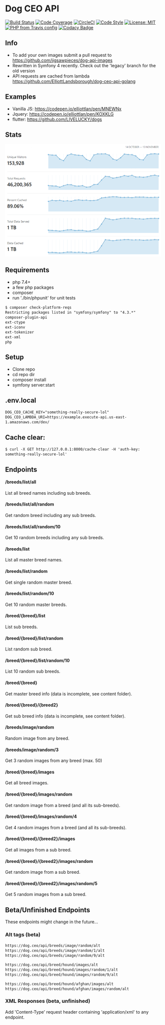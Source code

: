 # Dog CEO API

[![Build Status](https://travis-ci.org/ElliottLandsborough/dog-ceo-api.svg?branch=master)](https://travis-ci.org/ElliottLandsborough/dog-ceo-api)
[![Code Coverage](https://codecov.io/gh/ElliottLandsborough/dog-ceo-api/branch/master/graph/badge.svg)](https://codecov.io/gh/ElliottLandsborough/dog-ceo-api)
[![CircleCI](https://circleci.com/gh/ElliottLandsborough/dog-ceo-api.svg?style=svg)](https://circleci.com/gh/ElliottLandsborough/dog-ceo-api)
[![Code Style](https://github.styleci.io/repos/97956282/shield?style=flat&branch=master)](https://github.styleci.io/repos/97956282)
[![License: MIT](https://img.shields.io/badge/License-MIT-yellow.svg)](https://opensource.org/licenses/MIT)
[![PHP from Travis config](https://img.shields.io/travis/php-v/ElliottLandsborough/dog-ceo-api.svg)](https://php.net)
[![Codacy Badge](https://api.codacy.com/project/badge/Grade/28e7bd35f2fe4d42a19aec5f705c5024)](https://www.codacy.com/app/ElliottLandsborough/dog-ceo-api?utm_source=github.com&utm_medium=referral&utm_content=ElliottLandsborough/dog-ceo-api&utm_campaign=Badge_Grade)

## Info

- To add your own images submit a pull request to https://github.com/jigsawpieces/dog-api-images
- Rewritten in Symfony 4 recently. Check out the 'legacy' branch for the old version
- API requests are cached from lambda https://github.com/ElliottLandsborough/dog-ceo-api-golang

## Examples

- Vanilla JS: https://codepen.io/elliottlan/pen/MNEWNx
- Jquery: https://codepen.io/elliottlan/pen/KOXKLG
- flutter: https://github.com/LIVELUCKY/dogs
## Stats

![Screenshot of statistics page](https://github.com/ElliottLandsborough/dog-ceo-api/blob/master/stats.png?raw=true)

## Requirements

- php 7.4+
- a few php packages
- composer
- run './bin/phpunit' for unit tests

```
$ composer check-platform-reqs
Restricting packages listed in "symfony/symfony" to "4.3.*"
composer-plugin-api
ext-ctype
ext-iconv
ext-tokenizer
ext-xml
php
```

## Setup

- Clone repo
- cd repo dir
- composer install
- symfony server:start

## .env.local

```
DOG_CEO_CACHE_KEY="something-really-secure-lol"
DOG_CEO_LAMBDA_URI=https://example.execute-api.us-east-1.amazonaws.com/dev/
```

## Cache clear:

```
$ curl -X GET http://127.0.0.1:8000/cache-clear -H 'auth-key: something-really-secure-lol'
```

## Endpoints

#### /breeds/list/all

List all breed names including sub breeds.

#### /breeds/list/all/random

Get random breed including any sub breeds.

#### /breeds/list/all/random/10

Get 10 random breeds including any sub breeds.

#### /breeds/list

List all master breed names.

#### /breeds/list/random

Get single random master breed.

#### /breeds/list/random/10

Get 10 random master breeds.

#### /breed/{breed}/list

List sub breeds.

#### /breed/{breed}/list/random

List random sub breed.

#### /breed/{breed}/list/random/10

List 10 random sub breeds.

#### /breed/{breed}

Get master breed info (data is incomplete, see content folder).

#### /breed/{breed}/{breed2}

Get sub breed info (data is incomplete, see content folder).

#### /breeds/image/random

Random image from any breed.

#### /breeds/image/random/3

Get 3 random images from any breed (max. 50)

#### /breed/{breed}/images

Get all breed images.

#### /breed/{breed}/images/random

Get random image from a breed (and all its sub-breeds).

#### /breed/{breed}/images/random/4

Get 4 random images from a breed (and all its sub-breeds).

#### /breed/{breed}/{breed2}/images

Get all images from a sub breed.

#### /breed/{breed}/{breed2}/images/random

Get random image from a sub breed.

#### /breed/{breed}/{breed2}/images/random/5

Get 5 random images from a sub breed.

## Beta/Unfinished Endpoints

These endpoints might change in the future...

### Alt tags (beta)

```
https://dog.ceo/api/breeds/image/random/alt
https://dog.ceo/api/breeds/image/random/1/alt
https://dog.ceo/api/breeds/image/random/9/alt
```

```
https://dog.ceo/api/breed/hound/images/alt
https://dog.ceo/api/breed/hound/images/random/1/alt
https://dog.ceo/api/breed/hound/images/random/9/alt
```

```
https://dog.ceo/api/breed/hound/afghan/images/alt
https://dog.ceo/api/breed/hound/afghan/images/random/alt
```

### XML Responses (beta, unfinished)

Add 'Content-Type' request header containing 'application/xml' to any endpoint.
